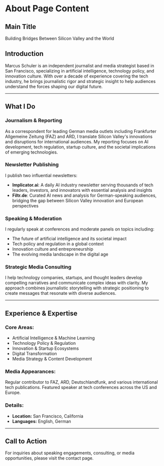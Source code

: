 # About Page Content

## Main Title
Building Bridges Between Silicon Valley and the World

## Introduction
Marcus Schuler is an independent journalist and media strategist based in San Francisco, specializing in artificial intelligence, technology policy, and innovation culture. With over a decade of experience covering the tech industry, he brings journalistic rigor and strategic insight to help audiences understand the forces shaping our digital future.

---

## What I Do

### Journalism & Reporting
As a correspondent for leading German media outlets including Frankfurter Allgemeine Zeitung (FAZ) and ARD, I translate Silicon Valley's innovations and disruptions for international audiences. My reporting focuses on AI development, tech regulation, startup culture, and the societal implications of emerging technologies.

### Newsletter Publishing
I publish two influential newsletters:
- **Implicator.ai**: A daily AI industry newsletter serving thousands of tech leaders, investors, and innovators with essential analysis and insights
- **Filtr.de**: Curated AI news and analysis for German-speaking audiences, bridging the gap between Silicon Valley innovation and European perspectives

### Speaking & Moderation
I regularly speak at conferences and moderate panels on topics including:
- The future of artificial intelligence and its societal impact
- Tech policy and regulation in a global context
- Innovation culture and entrepreneurship
- The evolving media landscape in the digital age

### Strategic Media Consulting
I help technology companies, startups, and thought leaders develop compelling narratives and communicate complex ideas with clarity. My approach combines journalistic storytelling with strategic positioning to create messages that resonate with diverse audiences.

---

## Experience & Expertise

### Core Areas:
- Artificial Intelligence & Machine Learning
- Technology Policy & Regulation
- Innovation & Startup Ecosystems
- Digital Transformation
- Media Strategy & Content Development

### Media Appearances:
Regular contributor to FAZ, ARD, Deutschlandfunk, and various international tech publications. Featured speaker at tech conferences across the US and Europe.

### Details:
- **Location:** San Francisco, California
- **Languages:** English, German

---

## Call to Action
For inquiries about speaking engagements, consulting, or media opportunities, please visit the contact page.